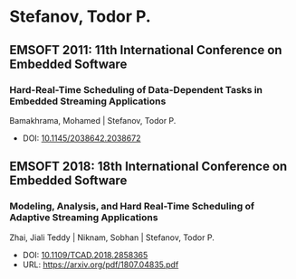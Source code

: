 # Stefanov, Todor P.

## EMSOFT 2011: 11th International Conference on Embedded Software

### Hard-Real-Time Scheduling of Data-Dependent Tasks in Embedded Streaming Applications
Bamakhrama, Mohamed | Stefanov, Todor P.
* DOI: [10.1145/2038642.2038672](https://doi.org/10.1145/2038642.2038672)

## EMSOFT 2018: 18th International Conference on Embedded Software

### Modeling, Analysis, and Hard Real-Time Scheduling of Adaptive Streaming Applications
Zhai, Jiali Teddy | Niknam, Sobhan | Stefanov, Todor P.
* DOI: [10.1109/TCAD.2018.2858365](https://doi.org/10.1109/TCAD.2018.2858365)
* URL: <https://arxiv.org/pdf/1807.04835.pdf>

